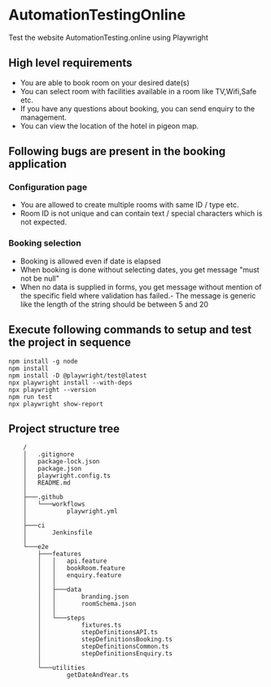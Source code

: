 # AutomationTestingOnline

Test the website AutomationTesting.online using Playwright

## High level requirements

- You are able to book room on your desired date(s)
- You can select room with facilities available in a room like TV,Wifi,Safe etc.
- If you have any questions about booking, you can send enquiry to the management.
- You can view the location of the hotel in pigeon map.
  
## Following bugs are present in the booking application

### Configuration page

- You are allowed to create multiple rooms with same ID / type etc.
- Room ID is not unique and can contain text / special characters which is not expected.

### Booking selection

- Booking is allowed even if date is elapsed
- When booking is done without selecting dates, you get message "must not be null"      
- When no data is supplied in forms, you get message without mention of the specific field where validation has failed.- The message is generic like the length of the string should be between 5 and 20
  
## Execute following commands to setup and test the project in sequence

    npm install -g node 
    npm install
    npm install -D @playwright/test@latest
    npx playwright install --with-deps
    npx playwright --version
    npm run test
    npx playwright show-report
  
## Project structure tree

        /
        │   .gitignore
        │   package-lock.json
        │   package.json
        │   playwright.config.ts
        │   README.md
        │
        ├───.github
        │   └───workflows
        │           playwright.yml
        │
        ├───ci
        │       Jenkinsfile
        │
        └───e2e
            ├───features
            │   │   api.feature
            │   │   bookRoom.feature
            │   │   enquiry.feature
            │   │
            │   ├───data
            │   │       branding.json
            │   │       roomSchema.json
            │   │
            │   └───steps
            │           fixtures.ts
            │           stepDefinitionsAPI.ts
            │           stepDefinitionsBooking.ts
            │           stepDefinitionsCommon.ts
            │           stepDefinitionsEnquiry.ts
            │
            └───utilities
                    getDateAndYear.ts
        